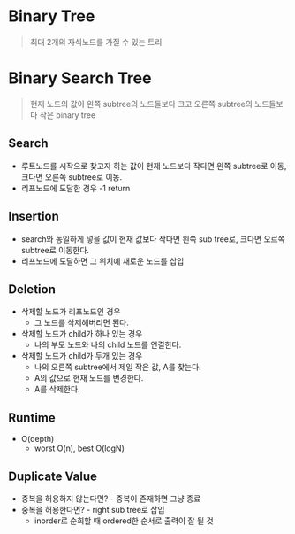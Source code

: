 # Binary Tree

> 최대 2개의 자식노드를 가질 수 있는 트리
> 

# Binary Search Tree

> 현재 노드의 값이 왼쪽 subtree의 노드들보다 크고 오른쪽 subtree의 노드들보다 작은 binary tree
> 

## Search

- 루트노드를 시작으로 찾고자 하는 값이 현재 노드보다 작다면 왼쪽 subtree로 이동, 크다면 오른쪽 subtree로 이동.
- 리프노드에 도달한 경우 -1 return

## Insertion

- search와 동일하게 넣을 값이 현재 값보다 작다면 왼쪽 sub tree로, 크다면 오르쪽 subtree로 이동한다.
- 리프노드에 도달하면 그 위치에 새로운 노드를 삽입

## Deletion

- 삭제할 노드가 리프노드인 경우
    - 그 노드를 삭제해버리면 된다.
- 삭제할 노드가 child가 하나 있는 경우
    - 나의 부모 노드와 나의 child 노드를 연결한다.
- 삭제할 노드가 child가 두개 있는 경우
    - 나의 오른쪽 subtree에서 제일 작은 값, A를 찾는다.
    - A의 값으로 현재 노드를 변경한다.
    - A를 삭제한다.

## Runtime

- O(depth)
    - worst O(n), best O(logN)

## Duplicate Value

- 중복을 허용하지 않는다면? - 중복이 존재하면 그냥 종료
- 중복을 허용한다면? - right sub tree로 삽입
    - inorder로 순회할 때 ordered한 순서로 출력이 잘 될 것
